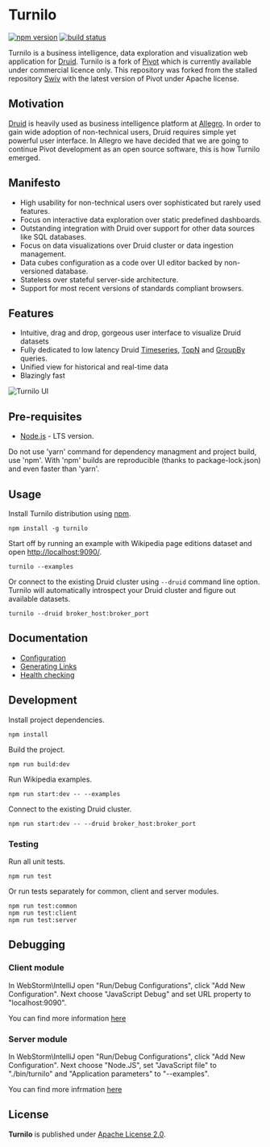 # Turnilo

[![npm version](https://img.shields.io/npm/v/turnilo.svg)](https://www.npmjs.org/package/turnilo)
[![build status](https://travis-ci.org/allegro/turnilo.svg?branch=master)](https://travis-ci.org/allegro/turnilo)

Turnilo is a business intelligence, data exploration and visualization web application for [Druid](http://druid.io/).
Turnilo is a fork of [Pivot](https://github.com/implydata/pivot) which is currently available under commercial licence only.
This repository was forked from the stalled repository [Swiv](https://github.com/yahoo/swiv) 
with the latest version of Pivot under Apache license.

## Motivation

[Druid](https://github.com/druid-io/druid) is heavily used as business intelligence platform at [Allegro](https://allegro.tech/).
In order to gain wide adoption of non-technical users, Druid requires simple yet powerful user interface.
In Allegro we have decided that we are going to continue Pivot development as an open source software,
this is how Turnilo emerged.

## Manifesto

* High usability for non-technical users over sophisticated but rarely used features.
* Focus on interactive data exploration over static predefined dashboards.
* Outstanding integration with Druid over support for other data sources like SQL databases.
* Focus on data visualizations over Druid cluster or data ingestion management.
* Data cubes configuration as a code over UI editor backed by non-versioned database.
* Stateless over stateful server-side architecture.
* Support for most recent versions of standards compliant browsers.

## Features

* Intuitive, drag and drop, gorgeous user interface to visualize Druid datasets
* Fully dedicated to low latency Druid 
[Timeseries](http://druid.io/docs/latest/querying/timeseriesquery.html), 
[TopN](http://druid.io/docs/latest/querying/topnquery.html) and 
[GroupBy](http://druid.io/docs/latest/querying/groupbyquery.html) queries.
* Unified view for historical and real-time data
* Blazingly fast

![Turnilo UI](https://github.com/allegro/turnilo/raw/master/docs/images/drag-and-drop.gif)

## Pre-requisites

* [Node.js](https://nodejs.org/) - LTS version.

<aside class="warning">
Do not use 'yarn' command for dependency managment and project build, use 'npm'.
With 'npm' builds are reproducible (thanks to package-lock.json) and even faster than 'yarn'.
</aside>

## Usage

Install Turnilo distribution using [npm](https://www.npmjs.com/).

```
npm install -g turnilo
```

Start off by running an example with Wikipedia page editions dataset 
and open [http://localhost:9090/](http://localhost:9090/).

```
turnilo --examples
```

Or connect to the existing Druid cluster using `--druid` command line option.
Turnilo will automatically introspect your Druid cluster and figure out available datasets.

```
turnilo --druid broker_host:broker_port
```

## Documentation

* [Configuration](docs/configuration.md)
* [Generating Links](docs/generating-links.md)
* [Health checking](docs/health-checking.md)

## Development

Install project dependencies.

```
npm install
```

Build the project.

```
npm run build:dev
```

Run Wikipedia examples.

```
npm run start:dev -- --examples
```

Connect to the existing Druid cluster.

```
npm run start:dev -- --druid broker_host:broker_port
```

### Testing

Run all unit tests.

```
npm run test
```

Or run tests separately for common, client and server modules.

```
npm run test:common
npm run test:client
npm run test:server
```

## Debugging 

### Client module

In WebStorm\IntelliJ open "Run/Debug Configurations", click "Add New Configuration".
Next choose "JavaScript Debug" and set URL property to "localhost:9090".

You can find more information [here](https://www.jetbrains.com/help/webstorm/debugging-typescript.html)

### Server module

In WebStorm\IntelliJ open "Run/Debug Configurations", click "Add New Configuration".
Next choose "Node.JS", set "JavaScript file" to "./bin/turnilo" 
and "Application parameters" to "--examples".

You can find more infrmation [here](https://www.jetbrains.com/help/webstorm/running-and-debugging-node-js.html)
 
## License

**Turnilo** is published under [Apache License 2.0](http://www.apache.org/licenses/LICENSE-2.0).
